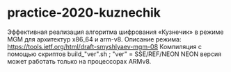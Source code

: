 # practice-2020-kuznechik
Эффективная реализация алгоритма шифрования «Кузнечик» в режиме MGM
для архитектур x86_64 и arm-v8.
Описание режима: https://tools.ietf.org/html/draft-smyshlyaev-mgm-08 
Компиляция с помощью скриптов build_"ver".sh ; "ver" = SSE/REF/NEON
NEON версия может работать только на процессорах ARMv8.
